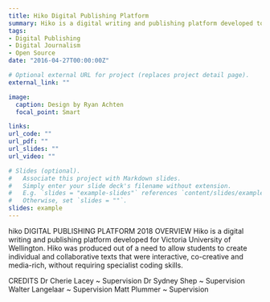 ```yaml
---
title: Hiko Digital Publishing Platform
summary: Hiko is a digital writing and publishing platform developed to create individual and collaborative texts that were interactive, co-creative and media-rich, without requiring specialist coding skills.
tags:
- Digital Publishing
- Digital Journalism
- Open Source
date: "2016-04-27T00:00:00Z"

# Optional external URL for project (replaces project detail page).
external_link: ""

image:
  caption: Design by Ryan Achten
  focal_point: Smart

links:
url_code: ""
url_pdf: ""
url_slides: ""
url_video: ""

# Slides (optional).
#   Associate this project with Markdown slides.
#   Simply enter your slide deck's filename without extension.
#   E.g. `slides = "example-slides"` references `content/slides/example-slides.md`.
#   Otherwise, set `slides = ""`.
slides: example
---
```


hiko
DIGITAL PUBLISHING PLATFORM
2018
OVERVIEW
Hiko is a digital writing and publishing platform developed for Victoria University of Wellington. Hiko was produced out of a need to allow students to create individual and collaborative texts that were interactive, co-creative and media-rich, without requiring specialist coding skills.

CREDITS
Dr Cherie Lacey ~ Supervision
Dr Sydney Shep ~ Supervision
Walter Langelaar ~ Supervision
Matt Plummer ~ Supervision